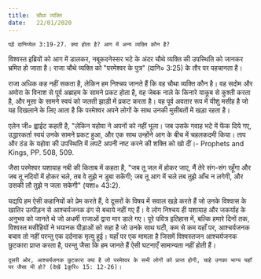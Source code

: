 ```yaml
---
title:  चौथा व्यक्ति
date:   22/01/2020
---
```


`पढ़ें दानिय्येल 3:19-27. क्या होता है? आग में अन्य व्यक्ति कौन है?`

विश्वस्त इब्रियों को आग में डालकर, नबूकदनेस्सर भटे के अंदर चौथे व्यक्ति की उपस्थिति को जानकर भ्रमित हो जाता है। राजा चौथे व्यक्ति को "परमेश्वर के पुत्र" (दानि० 3:25) के तौर पर पहचानता है।

राजा अधिक कह नहीं सकता है, लेकिन हम निश्चय जानते हैं कि वह चौथा व्यक्ति कौन है। वह सदोम और अमोरा के विनाश से पूर्व अब्राहम के सामने प्रकट होता है, वह जेबक नाले के किनारे याकूब से कुश्ती करता है, और मूसा के सामने स्वयं को जलती झाड़ी में प्रकट करता है। वह पूर्व अवतार रूप में यीशु मसीह है जो यह दिखलाने के लिए आता है कि परमेश्वर अपने लोगों के साथ उनकी मुसीबतों में खड़ा रहता है।

एलेन जी० ह्वाईट कहती है, "लेकिन यहोवा ने अपनों को नहीं भूला। जब उसके गवाह भटे में फेंक दिये गए, उद्धारकर्ता स्वयं उनके सामने प्रकट हुआ, और एक साथ उन्होंने आग के बीच में चहलकदमी किया। ताप और ठंड के यहोवा की उपस्थिति में लपटें अपनी नष्ट करने की शक्ति को खो दीं।- Prophets and Kings, PP. 508, 509.

जैसा परमेश्वर यशायाह नबी की किताब में कहता है, "जब तू जल में होकर जाए, मैं तेरे संग-संग रहूँगा और जब तू नदियों में होकर चले, तब वे तुझे न डुबा सकेंगी; जब तू आग में चले तब तुझे आँच न लगेगी, और उसकी लौ तुझे न जला सकेगी" (यशा० 43:2).

यद्यपि हम ऐसी कहानियों को प्रेम करते हैं, वे दूसरों के विषय में सवाल खड़े करते हैं जो उनके विश्वास के खातिर उत्पीड़न से आश्चर्यजनक ढंग से बचाये नहीं गए हैं। वे लोग निश्चय ही यशायाह और जकर्याह के अनुभव को जानते थे जो अधर्मी राजाओं द्वारा मार डाले गए। पूरे पवित्र इतिहास में, बल्कि हमारे दिनों तक, विश्वस्त मसीहियों ने भयानक पीड़ाओं को सहा है जो उनके साथ घटी, कम से कम यहाँ पर, आश्चर्यजनक बचाव तो नहीं परन्तु एक दर्दनाक मृत्यु हुई। यहाँ पर एक मामला है जिसमें विश्वस्तजन आश्चर्यजनक छुटकारा प्राप्त करता है, परन्तु जैसा कि हम जानते हैं ऐसी घटनाएँ सामान्यता नहीं होती हैं।

`दूसरी ओर, आश्चर्यजनक छुटकारा क्या है जो परमेश्वर के सभी लोगों को प्राप्त होगी, चाहे उनका भाग्य यहाँ पर जैसा भी हो? (देखें 1कुरि० 15: 12-26)।`